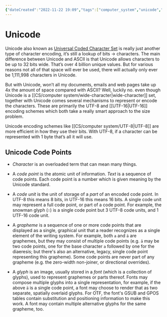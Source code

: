 ```yaml
---
{"dateCreated":"2022-11-22 19:09","tags":["computer_system","unicode","encoding"],"pageDirection":"ltr","dg-publish":true,"permalink":"/cs/computer-system/unicode/","dgPassFrontmatter":true}
---
```



# Unicode

Unicode also known as [Universal Coded Character Set](https://en.wikipedia.org/wiki/Universal_Coded_Character_Set) is really just another type of character encoding, it’s still a lookup of bits -> characters. The main difference between Unicode and ASCII is that Unicode allows characters to be up to 32 bits wide. That’s over 4 billion unique values. But for various reasons not all of that space will ever be used, there will actually only ever be 1,111,998 characters in Unicode.

But with Unicode, won’t all my documents, emails and web pages take up 4x the amount of space compared with ASCII? Well, luckily no. even though Unicode is a [[CS/computer system/wide-character\|wide-character]] set, together with Unicode comes several mechanisms to represent or encode the characters. These are primarily the UTF-8 and [[UTF-16\|UTF-16]] encoding schemes which both take a really smart approach to the size problem.

Unicode encoding schemes like [[CS/computer system/UTF-8\|UTF-8]] are more efficient in how they use their bits. With UTF-8, if a character can be represented with 1 byte that’s all it will use.

## Unicode Code Points
-   _Character_ is an overloaded term that can mean many things.
    
-   A _code point_ is the atomic unit of information. _Text_ is a sequence of code points. Each code point is a number which is given meaning by the Unicode standard.
    
-   A _code unit_ is the unit of storage of a _part_ of an encoded code point. In UTF-8 this means 8 bits, in UTF-16 this means 16 bits. A single code unit may represent a full code point, or part of a code point. For example, the snowman glyph (`☃`) is a single code point but 3 UTF-8 code units, and 1 UTF-16 code unit.
    
-   A _grapheme_ is a sequence of one or more code points that are displayed as a single, graphical unit that a reader recognizes as a single element of the writing system. For example, both `a` and `ä` are graphemes, but they may consist of multiple code points (e.g. `ä` may be two code points, one for the base character `a` followed by one for the diaeresis; but there's also an alternative, legacy, single code point representing this grapheme). Some code points are never part of any grapheme (e.g. the zero-width non-joiner, or directional overrides).
    
-   A _glyph_ is an image, usually stored in a _font_ (which is a collection of glyphs), used to represent graphemes or parts thereof. Fonts may compose multiple glyphs into a single representation, for example, if the above `ä` is a single code point, a font may choose to render that as two separate, spatially overlaid glyphs. For OTF, the font's GSUB and GPOS tables contain substitution and positioning information to make this work. A font may contain multiple alternative glyphs for the same grapheme, too.

